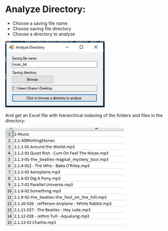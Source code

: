 # Analyze Directory:
- Choose a saving file name  
- Choose saving file directory  
- Choose a directory to analyze  


![alt text](https://github.com/sharon-hadar-leverate/analyze_dir/blob/master/list_dir/%E2%80%8F%E2%80%8F1.PNG)  

And get an Excel file with hierarchical indexing of the folders and files in the directory:


![alt text](https://github.com/sharon-hadar-leverate/analyze_dir/blob/master/list_dir/2.PNG)
